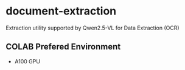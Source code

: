 # document-extraction
Extraction utility supported by Qwen2.5-VL for Data Extraction (OCR)

## COLAB Prefered Environment
- A100 GPU

